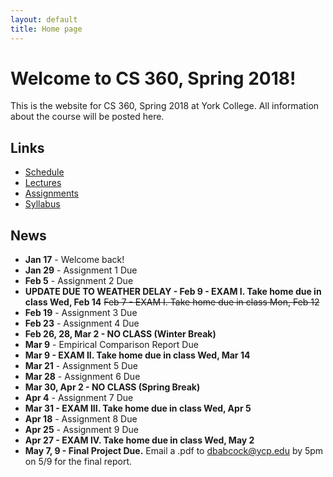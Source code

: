 ```yaml
---
layout: default
title: Home page
---
```


# Welcome to CS 360, Spring 2018!

This is the website for CS 360, Spring 2018 at York College.
All information about the course will be posted here.

## Links

* [Schedule](schedule/index.html)
* [Lectures](lectures/index.html)
* [Assignments](assign/index.html)
* [Syllabus](syllabus.html)

## News

* **Jan 17** - Welcome back!
* **Jan 29** - Assignment 1 Due
* **Feb 5** - Assignment 2 Due
* **UPDATE DUE TO WEATHER DELAY - Feb 9 - EXAM I. Take home due in class Wed, Feb 14** ~~Feb 7 - EXAM I. Take home due in class Mon, Feb 12~~
* **Feb 19** - Assignment 3 Due
* **Feb 23** - Assignment 4 Due
* **Feb 26, 28, Mar 2 - NO CLASS (Winter Break)**
* **Mar 9** - Empirical Comparison Report Due
* **Mar 9 - EXAM II. Take home due in class Wed, Mar 14**
* **Mar 21** - Assignment 5 Due
* **Mar 28** - Assignment 6 Due
* **Mar 30, Apr 2 - NO CLASS (Spring Break)**
* **Apr 4** - Assignment 7 Due
* **Mar 31 - EXAM III. Take home due in class Wed, Apr 5**
* **Apr 18** - Assignment 8 Due
* **Apr 25** - Assignment 9 Due
* **Apr 27 - EXAM IV. Take home due in class Wed, May 2**
* **May 7, 9 - Final Project Due.** Email a .pdf to dbabcock@ycp.edu by 5pm on 5/9 for the final report.

<!--
* **Jan 18** - Welcome back!
* **Jan 30** - Assignment 1 Due
* **Feb 6** - Assignment 2 Due
* **Feb 8 - EXAM I. Take home due in class Mon, Feb 13**
* **Feb 20** - Assignment 3 Due
* **Feb 24** - Assignment 4 Due
* **Feb 27, Mar 1, 3 - NO CLASS (Winter Break)**
* **Mar 10** - Empirical Comparison Report Due
* **Mar 10 - EXAM II. Take home due in class Fri, Mar 17**
* **Mar 22** - Assignment 5 Due
* **Mar 27** - Assignment 6 Due
* **Mar 31** - Assignment 7 Due
* **Mar 31 - EXAM III. Take home due in class Wed, Apr 5**
* **Apr 14, 17 - NO CLASS (Spring Break)**
* **Apr 19** - Assignment 8 Due
* **Apr 26** - Assignment 9 Due
* **Apr 28 - EXAM IV. Take home due in class Wed, May 3**
* **May 8, 10 - Final Project Due.** Email a .pdf to dbabcock@ycp.edu by noon 5/10 for the final report.
-->
